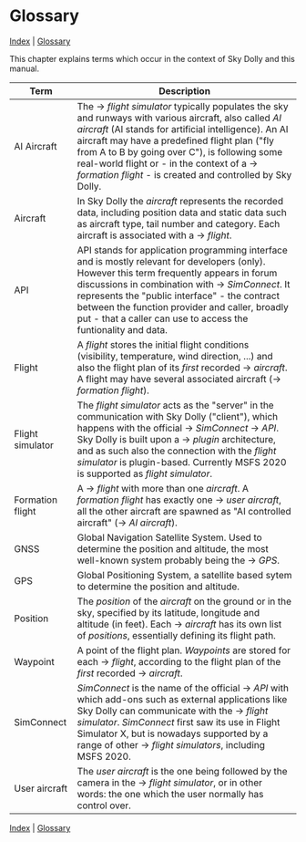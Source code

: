 # Glossary

[Index](index.md) \| [Glossary](glossary.md)

This chapter explains terms which occur in the context of Sky Dolly and this manual.

Term             | Description
-----------------|------------
AI Aircraft      | The → *flight simulator* typically populates the sky and runways with various aircraft, also called *AI aircraft* (AI stands for artificial intelligence). An AI aircraft may have a predefined flight plan ("fly from A to B by going over C"), is following some real-world flight or - in the context of a → *formation flight* - is created and controlled by Sky Dolly.
Aircraft         | In Sky Dolly the *aircraft* represents the recorded data, including position data and static data such as aircraft type, tail number and category. Each aircraft is associated with a → *flight*.
API              | API stands for application programming interface and is mostly relevant for developers (only). However this term frequently appears in forum discussions in combination with → *SimConnect*. It represents the "public interface" - the contract between the function provider and caller, broadly put - that a caller can use to access the funtionality and data.
Flight           | A *flight* stores the initial flight conditions (visibility, temperature, wind direction, ...) and also the flight plan of its *first* recorded → *aircraft*. A flight may have several associated aircraft (→ *formation flight*).
Flight simulator | The *flight simulator* acts as the "server" in the communication with Sky Dolly ("client"), which happens with the official → *SimConnect* → *API*. Sky Dolly is built upon a → *plugin* architecture, and as such also the connection with the *flight simulator* is plugin-based. Currently MSFS 2020 is supported as *flight simulator*.
Formation flight | A → *flight* with more than one *aircraft*. A *formation flight* has exactly one → *user aircraft*, all the other aircraft are spawned as "AI controlled aircraft" (→ *AI aircraft*).
GNSS             | Global Navigation Satellite System. Used to determine the position and altitude, the most well-known system probably being the → *GPS*.
GPS              | Global Positioning System, a satellite based sytem to determine the position and altitude.
Position         | The *position* of the *aircraft* on the ground or in the sky, specified by its latitude, longitude and altitude (in feet). Each → *aircraft* has its own list of *positions*, essentially defining its flight path.
Waypoint         | A point of the flight plan. *Waypoints* are stored for each → *flight*, according to the flight plan of the *first* recorded → *aircraft*.
SimConnect       | *SimConnect* is the name of the official → *API* with which add-ons such as external applications like Sky Dolly can communicate with the → *flight simulator*. *SimConnect* first saw its use in Flight Simulator X, but is nowadays supported by a range of other → *flight simulators*, including MSFS 2020.
User aircraft    | The *user aircraft* is the one being followed by the camera in the → *flight simulator*, or in other words: the one which the user normally has control over.

[Index](index.md) \| [Glossary](basic.md)